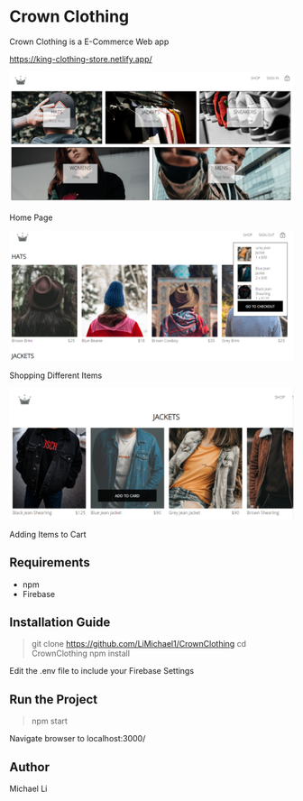 # Crown Clothing

Crown Clothing is a E-Commerce Web app

https://king-clothing-store.netlify.app/

![HomePage](https://github.com/LiMichael1/CrownClothing/blob/main/public/screenshots/HomePage.PNG)

Home Page

![Shop](https://github.com/LiMichael1/CrownClothing/blob/main/public/screenshots/Shop.PNG)

Shopping Different Items

![AddToCart](https://github.com/LiMichael1/CrownClothing/blob/main/public/screenshots/AddToCart.png)

Adding Items to Cart

## Requirements

- npm
- Firebase

## Installation Guide

> git clone https://github.com/LiMichael1/CrownClothing
> cd CrownClothing
> npm install

Edit the .env file to include your Firebase Settings

## Run the Project

> npm start

Navigate browser to localhost:3000/

## Author

Michael Li

